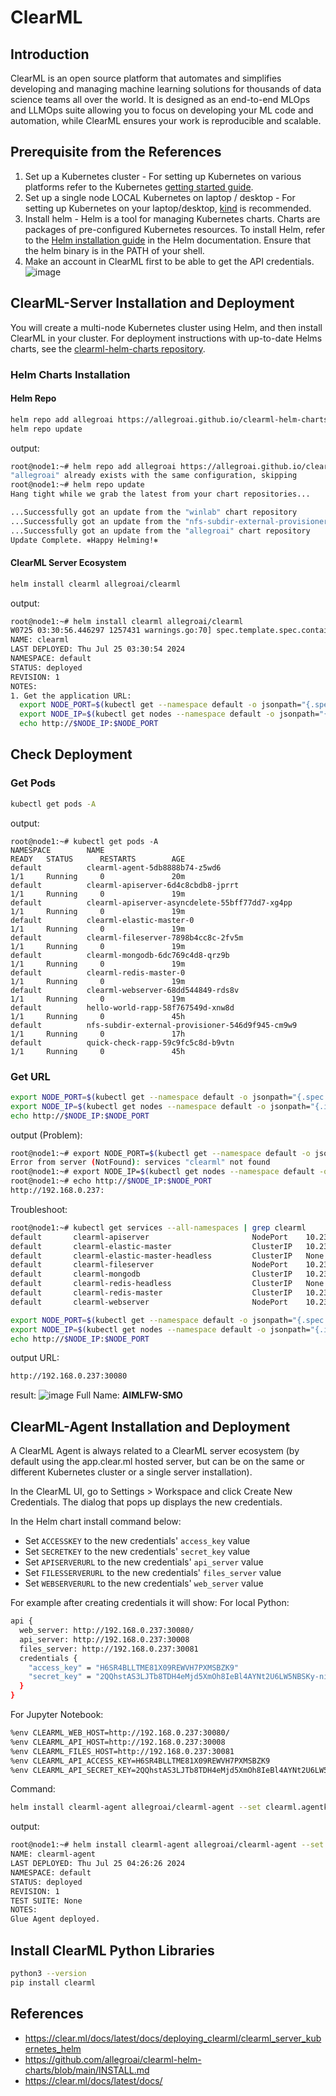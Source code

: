 # ClearML
## Introduction
ClearML is an open source platform that automates and simplifies developing and managing machine learning solutions for thousands of data science teams all over the world. It is designed as an end-to-end MLOps and LLMOps suite allowing you to focus on developing your ML code and automation, while ClearML ensures your work is reproducible and scalable.

## Prerequisite from the References
1. Set up a Kubernetes cluster - For setting up Kubernetes on various platforms refer to the Kubernetes [getting started guide](https://kubernetes.io/docs/setup).
2. Set up a single node LOCAL Kubernetes on laptop / desktop - For setting up Kubernetes on your laptop/desktop, [kind](https://kind.sigs.k8s.io/) is recommended.
3. Install helm - Helm is a tool for managing Kubernetes charts. Charts are packages of pre-configured Kubernetes resources. To install Helm, refer to the [Helm installation guide](https://helm.sh/docs/using_helm.html#installing-helm) in the Helm documentation. Ensure that the helm binary is in the PATH of your shell.
4. Make an account in ClearML first to be able to get the API credentials.
![image](https://hackmd.io/_uploads/BkPb9rJKC.png)


## ClearML-Server Installation and Deployment
You will create a multi-node Kubernetes cluster using Helm, and then install ClearML in your cluster. For deployment instructions with up-to-date Helms charts, see the [clearml-helm-charts repository](https://github.com/allegroai/clearml-helm-charts/tree/main/charts/clearml#local-environment).
### Helm Charts Installation
#### Helm Repo
```bash
helm repo add allegroai https://allegroai.github.io/clearml-helm-charts
helm repo update
```
output:
```bash
root@node1:~# helm repo add allegroai https://allegroai.github.io/clearml-helm-charts
"allegroai" already exists with the same configuration, skipping
root@node1:~# helm repo update
Hang tight while we grab the latest from your chart repositories...

...Successfully got an update from the "winlab" chart repository
...Successfully got an update from the "nfs-subdir-external-provisioner" chart repository
...Successfully got an update from the "allegroai" chart repository
Update Complete. ⎈Happy Helming!⎈
```
#### ClearML Server Ecosystem
```bash
helm install clearml allegroai/clearml
```
output:
```bash
root@node1:~# helm install clearml allegroai/clearml
W0725 03:30:56.446297 1257431 warnings.go:70] spec.template.spec.containers[0].env[13].name: duplicate name "CLEARML__secure__auth__token_secret"
NAME: clearml
LAST DEPLOYED: Thu Jul 25 03:30:54 2024
NAMESPACE: default
STATUS: deployed
REVISION: 1
NOTES:
1. Get the application URL:
  export NODE_PORT=$(kubectl get --namespace default -o jsonpath="{.spec.ports[0].nodePort}" services clearml)
  export NODE_IP=$(kubectl get nodes --namespace default -o jsonpath="{.items[0].status.addresses[0].address}")
  echo http://$NODE_IP:$NODE_PORT
```

## Check Deployment
### Get Pods
```bash
kubectl get pods -A
```
output:
```
root@node1:~# kubectl get pods -A
NAMESPACE        NAME                                                READY   STATUS      RESTARTS        AGE
default          clearml-agent-5db8888b74-z5wd6                      1/1     Running     0               20m
default          clearml-apiserver-6d4c8cbdb8-jprrt                  1/1     Running     0               19m
default          clearml-apiserver-asyncdelete-55bff77dd7-xg4pp      1/1     Running     0               19m
default          clearml-elastic-master-0                            1/1     Running     0               19m
default          clearml-fileserver-7898b4cc8c-2fv5m                 1/1     Running     0               19m
default          clearml-mongodb-6dc769c4d8-qrz9b                    1/1     Running     0               19m
default          clearml-redis-master-0                              1/1     Running     0               19m
default          clearml-webserver-68dd544849-rds8v                  1/1     Running     0               19m
default          hello-world-rapp-58f767549d-xnw8d                   1/1     Running     0               45h
default          nfs-subdir-external-provisioner-546d9f945-cm9w9     1/1     Running     0               17h
default          quick-check-rapp-59c9fc5c8d-b9vtn                   1/1     Running     0               45h
```
### Get URL
```bash
export NODE_PORT=$(kubectl get --namespace default -o jsonpath="{.spec.ports[0].nodePort}" services clearml)
export NODE_IP=$(kubectl get nodes --namespace default -o jsonpath="{.items[0].status.addresses[0].address}")
echo http://$NODE_IP:$NODE_PORT
```
output (Problem):
```bash
root@node1:~# export NODE_PORT=$(kubectl get --namespace default -o jsonpath="{.spec.ports[0].nodePort}" services clearml)
Error from server (NotFound): services "clearml" not found
root@node1:~# export NODE_IP=$(kubectl get nodes --namespace default -o jsonpath="{.items[0].status.addresses[0].address}")
root@node1:~# echo http://$NODE_IP:$NODE_PORT
http://192.168.0.237:
```
Troubleshoot:
```bash
root@node1:~# kubectl get services --all-namespaces | grep clearml
default       clearml-apiserver                       NodePort    10.233.13.105   <none>        8008:30008/TCP                                 31m
default       clearml-elastic-master                  ClusterIP   10.233.34.84    <none>        9200/TCP,9300/TCP                              31m
default       clearml-elastic-master-headless         ClusterIP   None            <none>        9200/TCP,9300/TCP                              31m
default       clearml-fileserver                      NodePort    10.233.43.215   <none>        8081:30081/TCP                                 31m
default       clearml-mongodb                         ClusterIP   10.233.46.136   <none>        27017/TCP                                      31m
default       clearml-redis-headless                  ClusterIP   None            <none>        6379/TCP                                       31m
default       clearml-redis-master                    ClusterIP   10.233.12.51    <none>        6379/TCP                                       31m
default       clearml-webserver                       NodePort    10.233.15.146   <none>        8080:30080/TCP                                 31m
```
```bash
export NODE_PORT=$(kubectl get --namespace default -o jsonpath="{.spec.ports[0].nodePort}" services clearml-webserver)
export NODE_IP=$(kubectl get nodes --namespace default -o jsonpath="{.items[0].status.addresses[0].address}")
echo http://$NODE_IP:$NODE_PORT
```
output URL:
```bash
http://192.168.0.237:30080
```
result:
![image](https://hackmd.io/_uploads/Hyn3yLkY0.png)
Full Name: **AIMLFW-SMO**

## ClearML-Agent Installation and Deployment
A ClearML Agent is always related to a ClearML server ecosystem (by default using the app.clear.ml hosted server, but can be on the same or different Kubernetes cluster or a single server installation).

In the ClearML UI, go to Settings > Workspace and click Create New Credentials. The dialog that pops up displays the new credentials.

In the Helm chart install command below:
* Set `ACCESSKEY` to the new credentials' `access_key` value
* Set `SECRETKEY` to the new credentials' `secret_key` value
* Set `APISERVERURL` to the new credentials' `api_server` value
* Set `FILESSERVERURL` to the new credentials' `files_server` value
* Set `WEBSERVERURL` to the new credentials' `web_server` value

For example after creating credentials it will show:
For local Python:
```bash
api {
  web_server: http://192.168.0.237:30080/
  api_server: http://192.168.0.237:30008
  files_server: http://192.168.0.237:30081
  credentials {
    "access_key" = "H6SR4BLLTME81X09REWVH7PXMSBZK9"
    "secret_key" = "2QQhstAS3LJTb8TDH4eMjd5XmOh8IeBl4AYNt2U6LW5NBSKy-niGGA7EgV3gxF243co"
  }
}
```
For Jupyter Notebook:
```bash
%env CLEARML_WEB_HOST=http://192.168.0.237:30080/
%env CLEARML_API_HOST=http://192.168.0.237:30008
%env CLEARML_FILES_HOST=http://192.168.0.237:30081
%env CLEARML_API_ACCESS_KEY=H6SR4BLLTME81X09REWVH7PXMSBZK9
%env CLEARML_API_SECRET_KEY=2QQhstAS3LJTb8TDH4eMjd5XmOh8IeBl4AYNt2U6LW5NBSKy-niGGA7EgV3gxF243co
```
Command:
```bash
helm install clearml-agent allegroai/clearml-agent --set clearml.agentk8sglueKey=ACCESSKEY --set clearml.agentk8sglueSecret=SECRETKEY --set agentk8sglue.apiServerUrlReference=APISERVERURL --set agentk8sglue.fileServerUrlReference=FILESERVERURL --set agentk8sglue.webServerUrlReference=WEBSERVERURL
```
output:
```bash
root@node1:~# helm install clearml-agent allegroai/clearml-agent --set clearml.agentk8sglueKey=H6SR4BLLTME81X09REWVH7PXMSBZK9 --set clearml.agentk8sglueSecret=2QQhstAS3LJTb8TDH4eMjd5XmOh8IeBl4AYNt2U6LW5NBSKy-niGGA7EgV3gxF243co --set agentk8sglue.apiServerUrlReference=http://192.168.0.237:30008 --set agentk8sglue.fileServerUrlReference=http://192.168.0.237:30081 --set agentk8sglue.webServerUrlReference=http://192.168.0.237:30080/
NAME: clearml-agent
LAST DEPLOYED: Thu Jul 25 04:26:26 2024
NAMESPACE: default
STATUS: deployed
REVISION: 1
TEST SUITE: None
NOTES:
Glue Agent deployed.
```

## Install ClearML Python Libraries
```bash
python3 --version
pip install clearml
```

## References
* https://clear.ml/docs/latest/docs/deploying_clearml/clearml_server_kubernetes_helm
* https://github.com/allegroai/clearml-helm-charts/blob/main/INSTALL.md
* https://clear.ml/docs/latest/docs/